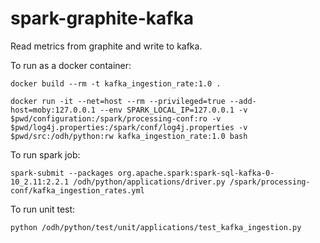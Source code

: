 # spark-graphite-kafka
Read metrics from graphite and write to kafka.

To run as a docker container:

```
docker build --rm -t kafka_ingestion_rate:1.0 .

docker run -it --net=host --rm --privileged=true --add-host=moby:127.0.0.1 --env SPARK_LOCAL_IP=127.0.0.1 -v $pwd/configuration:/spark/processing-conf:ro -v $pwd/log4j.properties:/spark/conf/log4j.properties -v $pwd/src:/odh/python:rw kafka_ingestion_rate:1.0 bash
```

To run spark job:

```
spark-submit --packages org.apache.spark:spark-sql-kafka-0-10_2.11:2.2.1 /odh/python/applications/driver.py /spark/processing-conf/kafka_ingestion_rates.yml
```

To run unit test:

```
python /odh/python/test/unit/applications/test_kafka_ingestion.py
```
